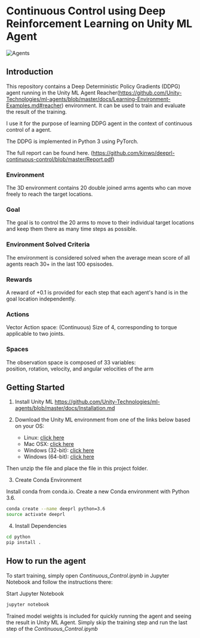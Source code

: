 # Continuous Control using Deep Reinforcement Learning on Unity ML Agent

![Agents](https://github.com/kinwo/deeprl-continuous-control/blob/master/AgentUnityScreenshot.png)

## Introduction
This repository contains a Deep Deterministic Policy Gradients (DDPG) agent running in the Unity ML Agent Reacher(https://github.com/Unity-Technologies/ml-agents/blob/master/docs/Learning-Environment-Examples.md#reacher) environment. It can be used to train and evaluate the result of the training.

I use it for the purpose of learning DDPG agent in the context of continuous control of a agent.

The DDPG is implemented in Python 3 using PyTorch.

The full report can be found here. (https://github.com/kinwo/deeprl-continuous-control/blob/master/Report.pdf)

### Environment
The 3D environment contains 20 double joined arms agents who can move freely to reach the target locations.

### Goal
The goal is to control the 20 arms to move to their individual target locations and keep them there as many time steps as possible.

### Environment Solved Criteria
 The environment is considered solved when the average mean score of all agents reach 30+ in the last 100 epsisodes.
 
### Rewards
A reward of +0.1 is provided for each step that each agent's hand is in the goal location independently.

### Actions
Vector Action space: (Continuous) Size of 4, corresponding to torque applicable to two joints.

### Spaces
The observation space is composed of 33 variables:  
position, rotation, velocity, and angular velocities of the arm

## Getting Started
1. Install Unity ML
https://github.com/Unity-Technologies/ml-agents/blob/master/docs/Installation.md

2. Download the Unity ML environment from one of the links below based on your OS:
    - Linux: [click here](https://s3-us-west-1.amazonaws.com/udacity-drlnd/P2/Reacher/Reacher_Linux.zip)
    - Mac OSX: [click here](https://s3-us-west-1.amazonaws.com/udacity-drlnd/P2/Reacher/Reacher.app.zip)
    - Windows (32-bit): [click here](https://s3-us-west-1.amazonaws.com/udacity-drlnd/P2/Reacher/Reacher_Windows_x86.zip)
    - Windows (64-bit): [click here](https://s3-us-west-1.amazonaws.com/udacity-drlnd/P2/Reacher/Reacher_Windows_x86_64.zip)

Then unzip the file and place the file in this project folder.

3. Create Conda Environment   

Install conda from conda.io. Create a new Conda environment with Python 3.6.

```bash
conda create --name deeprl python=3.6
source activate deeprl
```

4. Install Dependencies
```bash
cd python
pip install .
```


## How to run the agent
To start training, simply open *Continuous_Control.ipynb* in Jupyter Notebook and follow the instructions there:

Start Jupyter Notebook
```bash
jupyter notebook
```
Trained model weights is included for quickly running the agent and seeing the result in Unity ML Agent.
Simply skip the training step and run the last step of the *Continuous_Control.ipynb*
